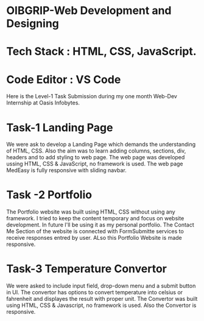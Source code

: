 # OIBGRIP-Web Development and Designing
# Tech Stack : HTML, CSS, JavaScript.

# Code Editor : VS Code

Here is the Level-1 Task Submission during my one month Web-Dev Internship at Oasis Infobytes.

# Task-1 Landing Page

We were ask to develop a Landing Page which demands the understanding of HTML, CSS. Also the aim was to learn adding columns, sections, div, headers and to add styling to web page. The web page was developed ussing HTML, CSS & JavaScript, no framework is used. The web page MedEasy is fully responsive with sliding navbar.


# Task -2 Portfolio

The Portfolio website was built using HTML, CSS without using any framework. I tried to keep the content temporary and focus on website development. In future I'll be using it as my personal portfolio. The Contact Me Section of the website is connected with FormSubmitte services to receive responses entred by user. ALso this Portfolio Website is made responsive.


# Task-3 Temperature Convertor

We were asked to include input field, drop-down menu and a submit button in UI. The convertor has options to convert temperature into celsius or fahrenheit and displayes the result with proper unit. The Convertor was built using HTML, CSS & Javascript, no framework is used. Also the Convertor is responsive.

